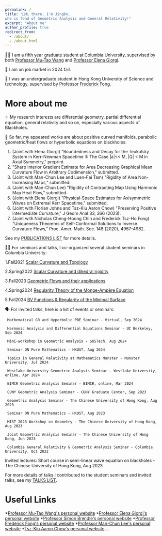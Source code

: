 ```yaml
---
permalink: /
title: "👋Hi there, I'm Jingbo, 
who is fond of Geometric Analysis and General Relativity!"
excerpt: "About me" 
author_profile: true
redirect_from: 
  - /about/
  - /about.html
---
```


🧑‍🎓 I am a fifth year graduate student at Columbia University, supervised by both [Professor Mu-Tao Wang](http://www.math.columbia.edu/~mtwang/) and [Professor Elena Giorgi](http://www.math.columbia.edu/~egiorgi/). 

🙋 I am on job market in 2024 fall.
    
🏫 I was an undergraduate student in Hong Kong University of Science and technology, supervised by [Professor Frederick Fong](https://frederickfong.me).


More about me
======

✨ My research interests are differential geometry, partial differential equation, general relativity and so on, especially various aspects of Blackholes.

📃 So far, my appeared works are about positive curved manifolds, parabolic geometric/heat flows or hyperbolic equations on blackholes:

   1. (Joint with Elena Giorgi) "Boundedness and Decay for the Teukolsky System in Kerr-Newman Spacetime II: The Case |a|<< M, |Q| < M in Axial Symmetry," preprint.
   2. "Sharp Interior Gradient Estimate for Area Decreasing Graphical Mean Curvature Flow in Arbitrary Codimension," submitted.
   3. (Joint with Man-Chun Lee and Luen-Fai Tam) "Rigidity of Area Non-Increasing Maps," submitted.
   4. (Joint with Man-Chun Lee) "Rigidity of Contracting Map Using Harmonic Map Heat Flow," submitted.
   5. (Joint with Elena Giorgi) "Physical-Space Estimates for Axisymmetric Waves on Extremal Kerr Spacetime," submitted.
   6. (Joint with Florian Johne and Tsz-Kiu Aaron Chow) "Preserving Positive Intermediate Curvature," J Geom Anal 33, 366 (2023).
   7. (Joint with Nicholas Cheng-Hoong Chin and Frederick Tsz-Ho Fong) "Uniqueness Theorems of Self-Conformal Solutions to Inverse Curvature Flows," Proc. Amer. Math. Soc. 148 (2020), 4967-4982.

   See my [PUBLICATIONS LIST](https://jingbowanmath.github.io/publications/) for more details.

🧑‍🏫 For seminars and talks, I co-organized several student seminars in Columbia University: 

   1.Fall2021   [Scalar Curvature and Topology](https://math.columbia.edu/~axu/seminars/scalar-curvature-seminar-post/) 

   2.Spring2022 [Scalar Curvature and dihedral rigidity](http://math.columbia.edu/~ypharry/seminar/dihedral-rigidity.html)

   3.Fall2023   [Geometric Flows and their applications](http://math.columbia.edu/~ypharry/seminar/mcf)

   4.Spring2024 [Regularity Theory of the Monge-Ampère Equation](https://www.math.columbia.edu/~ypharry/seminar/ma)

   5.Fall2024   [BV Functions & Regularity of the Minimal Surface](https://www.math.columbia.edu/~jingbowan/StudentPDEfall2024)

🗣️ For invited talks, here is a list of events or seminars:

     Mathematical GR and Hyperbolic PDE Seminar - Virtual, Sep 2024
     
     Harmonic Analysis and Differential Equations Seminar - UC Berkeley, Sep 2024
     
     Mini-workshop in Geometric Analysis - SUSTech, Aug 2024
     
     Seminar ON Pure Mathematics - HKUST, Aug 2024
     
     Topics in General Relativity at Mathematics Munster - Munster University, Jul 2024
     
     Westlake University Geometric Analysis Seminar - Westlake University, online, Apr 2024
     
     BIMCR Geometric Analysis Seminar - BIMCR, online, Mar 2024
     
     CUNY Geometric Analysis Seminar - CUNY Graduate Center, Sep 2023
     
     Geometric Analysis Seminar - The Chinese University of Hong Kong, Aug 2023
     
     Seminar ON Pure Mathematics - HKUST, Aug 2023
     
     MIST 2023 Workshop on Geometry - The Chinese University of Hong Kong, Aug 2023
     
     Joint Geometric Analysis Seminar - The Chinese University of Hong Kong, Jun 2023
     
     Columbia General Relativity & Geometric Analysis Seminar - Columbia University, Oct 2022

   Invited lectures:
     Short course in semi-linear wave equation on blackholes - The Chinese University of Hong Kong, Aug 2023
   
  For more details of talks I contributed to the student seminars and invited talks, see my [TALKS LIST](https://jingbowanmath.github.io/talks/).


Useful Links
======
  *[Professor Mu-Tao Wang's personal website](http://www.math.columbia.edu/~mtwang/)
  *[Professor Elena Giorgi's personal website](http://www.math.columbia.edu/~egiorgi/)
  *[Professor Simon Brendle's personal website](http://www.columbia.edu/~sab2280/main.html)
  *[Professor Frederick Fong's personal website](https://frederickfong.me)
  *[Professor Man-Chun Lee's personal website](https://sites.google.com/view/mcleemath/home?pli=1&authuser=1)
  *[Tsz-Kiu Aaron Chow's personal website](https://math.columbia.edu/~achow/)
  ...
